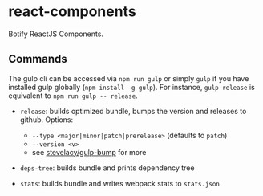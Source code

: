 # react-components

Botify ReactJS Components.

## Commands

The gulp cli can be accessed via `npm run gulp` or simply `gulp` if you have installed gulp globally (`npm install -g gulp`). For instance, `gulp release` is equivalent to `npm run gulp -- release`.

* `release`: builds optimized bundle, bumps the version and releases to github. Options:
  * `--type <major|minor|patch|prerelease>` (defaults to `patch`)
  * `--version <v>`
  * see [stevelacy/gulp-bump](https://github.com/stevelacy/gulp-bump) for more

* `deps-tree`: builds bundle and prints dependency tree

* `stats`: builds bundle and writes webpack stats to `stats.json`
